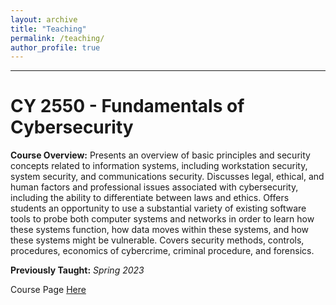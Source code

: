 ```yaml
---
layout: archive
title: "Teaching"
permalink: /teaching/
author_profile: true
---
```

<hr>

CY 2550 - Fundamentals of Cybersecurity
======
**Course Overview:** Presents an overview of basic principles and security concepts related to information systems, including workstation security, system security, and communications security. Discusses legal, ethical, and human factors and professional issues associated with cybersecurity, including the ability to differentiate between laws and ethics. Offers students an opportunity to use a substantial variety of existing software tools to probe both computer systems and networks in order to learn how these systems function, how data moves within these systems, and how these systems might be vulnerable. Covers security methods, controls, procedures, economics of cybercrime, criminal procedure, and forensics.

**Previously Taught:** _Spring 2023_

Course Page <a href="https://cprob.com/teaching/cy2550/">Here</a>
